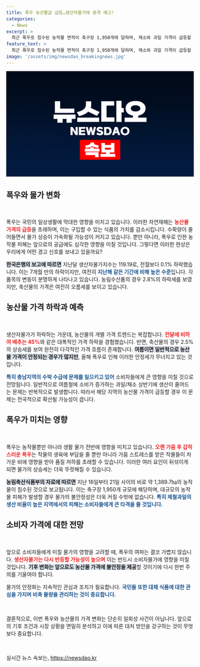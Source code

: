 ```yaml
---
title: 폭우 농산물값 급등…생산자물가에 충격 예고!
categories:
  - News
excerpt: >
  최근 폭우로 침수된 농작물 면적이 축구장 1,950개에 달하며, 채소와 과일 가격이 급등할 조짐을 보이고 있습니다. 생산자물가의 변동이 소비자 물가에 미칠 영향이 우려되는 상황입니다.
feature_text: >
  최근 폭우로 침수된 농작물 면적이 축구장 1,950개에 달하며, 채소와 과일 가격이 급등할 조짐을 보이고 있습니다. 생산자물가의 변동이 소비자 물가에 미칠 영향이 우려되는 상황입니다.
image: '/assets/img/newsdao_breakingnews.jpg'
---
```


<p><img src="/assets/img/newsdao_breakingnews.jpg" alt="firstkoreanews 속보" /></p>

<h2 data-ke-size="size26">폭우와 물가 변화</h2>

<p data-ke-size="size16">&nbsp;</p>

<p>폭우는 국민의 일상생활에 막대한 영향을 미치고 있습니다. 이러한 자연재해는 <b><span style="color: #ee2323;">농산물 가격의 급등</span></b>을 초래하며, 이는 구입할 수 있는 식품의 가치를 감소시킵니다. 수확량이 줄어들면서 물가 상승이 가속화될 가능성이 커지고 있습니다. 뿐만 아니라, 폭우로 인한 농작물 피해는 앞으로의 공급에도 심각한 영향을 미칠 것입니다. 그렇다면 이러한 현상은 우리에게 어떤 경고 신호를 보내고 있을까요? </p>

<p><b><span style="background-color: #21538527;">한국은행의 보고에 따르면</span></b> 지난달 생산자물가지수는 119.19로, 전월보다 0.1% 하락했습니다. 이는 7개월 만의 하락이지만, 여전히 <b><span style="color: #1a5490;">지난해 같은 기간에 비해 높은 수준</span></b>입니다. 각 품목의 변동이 분명하게 나타나고 있습니다. 농림수산품의 경우 2.8%의 하락세를 보였지만, 축산물의 가격은 여전히 오름세를 보이고 있습니다.</p>

<h2 data-ke-size="size26">농산물 가격 하락과 예측</h2>

<p data-ke-size="size16">&nbsp;</p>

<p>생산자물가가 하락하는 가운데, 농산물의 개별 가격 트렌드는 복잡합니다. <b><span style="color: #ee2323;">전달에 비하여 배추는 45%</span></b>와 같은 대폭적인 가격 하락을 경험했습니다. 반면, 축산물의 경우 2.5%의 상승세를 보여 완전히 다각적인 가격 흐름이 존재합니다. <b><span style="background-color: #21538527;">여름이면 일반적으로 농산물 가격이 안정되는 경우가 많지만</span></b>, 올해 폭우로 인해 이러한 안정세가 무너지고 있는 것입니다. </p>

<p><b><span style="color: #1a5490;">특히 충남지역의 수박 수급에 문제를 일으키고 있어</span></b> 소비자들에게 큰 영향을 미칠 것으로 전망됩니다. 일반적으로 여름철에 소비가 증가하는 과일/채소 상반기에 생산이 줄어드는 문제는 반복적으로 발생합니다. 따라서 해당 지역의 농산물 가격이 급등할 경우 이 문제는 전국적으로 확산될 가능성이 큽니다.</p>

<h2 data-ke-size="size26">폭우가 미치는 영향</h2>

<p data-ke-size="size16">&nbsp;</p>

<p>폭우는 농작물뿐만 아니라 생활 물가 전반에 영향을 미치고 있습니다. <b><span style="color: #ee2323;">오랜 가뭄 후 갑작스러운 폭우</span></b>는 작물의 생육에 부담을 줄 뿐만 아니라 가뭄 스트레스를 받은 작물들이 차가운 비에 영향을 받아 품질 저하를 초래할 수 있습니다. 이러한 여러 요인이 뒤섞이게 되면 물가의 상승세는 더욱 뚜렷해질 수 있습니다. </p>

<p><b><span style="background-color: #21538527;">농림축산식품부의 자료에 따르면</span></b> 지난 16일부터 21일 사이의 비로 약 1,389.7㏊의 농작물이 침수된 것으로 보고됩니다. 이는 축구장 1,950개 규모에 해당하며, 대규모의 농작물 피해가 발생할 경우 물가의 불안정성은 더욱 커질 수밖에 없습니다. <b><span style="color: #1a5490;">특히 제철과일의 생산 비율이 높은 지역에서의 피해는 소비자들에게 큰 타격을 줄 것입니다.</span></b></p>

<h2 data-ke-size="size26">소비자 가격에 대한 전망</h2>

<p data-ke-size="size16">&nbsp;</p>

<p>앞으로 소비자들에게 미칠 물가의 영향을 고려할 때, 폭우의 여파는 결코 가볍지 않습니다. <b><span style="color: #ee2323;">생산자물가는 다시 반등할 가능성이 높으며</span></b> 이는 반드시 소비자물가에 영향을 미칠 것입니다. <b><span style="background-color: #21538527;">기후 변화는 앞으로도 농산물 가격에 불안정을 제공</span></b>할 것이기에 다시 한번 주의를 기울여야 합니다. </p>

<p>물가의 안정화는 지속적인 관심과 조치가 필요합니다. <b><span style="color: #1a5490;">국민들 또한 대체 식품에 대한 관심을 가지며 비축 물량을 관리하는 것이 중요합니다.</span></b></p>

<p data-ke-size="size16">&nbsp;</p>

<p>결론적으로, 이번 폭우와 농산물의 가격 변화는 단순히 일회성 사건이 아닙니다. 앞으로의 기후 조건과 시장 상황을 면밀히 분석하고 이에 따른 대처 방안을 강구하는 것이 무엇보다 중요합니다.<p data-ke-size="size16">&nbsp;</p></p>
실시간 뉴스 속보는, <a href="https://newsdao.kr" rel="dofollow">https://newsdao.kr</a>


